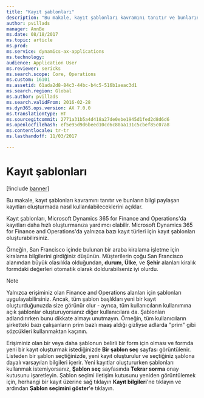 ```yaml
---
title: "Kayıt şablonları"
description: "Bu makale, kayıt şablonları kavramını tanıtır ve bunların bilgi paylaşan kayıtları oluşturmada nasıl kullanılabileceklerini açıklar."
author: pvillads
manager: AnnBe
ms.date: 08/18/2017
ms.topic: article
ms.prod: 
ms.service: dynamics-ax-applications
ms.technology: 
audience: Application User
ms.reviewer: sericks
ms.search.scope: Core, Operations
ms.custom: 16101
ms.assetid: 61ada2d8-84c3-44bc-b4c5-516b1aeac3d1
ms.search.region: Global
ms.author: pvillads
ms.search.validFrom: 2016-02-28
ms.dyn365.ops.version: AX 7.0.0
ms.translationtype: HT
ms.sourcegitcommit: 2771a31b5a4d418a27de0ebe1945d1fed2d8d6d6
ms.openlocfilehash: ef5e95d9d6beed10cd6c80aa131c5cbef85c07a8
ms.contentlocale: tr-tr
ms.lasthandoff: 11/03/2017

---
```


# <a name="record-templates"></a>Kayıt şablonları

[!include [banner](../includes/banner.md)]

Bu makale, kayıt şablonları kavramını tanıtır ve bunların bilgi paylaşan kayıtları oluşturmada nasıl kullanılabileceklerini açıklar.

Kayıt şablonları, Microsoft Dynamics 365 for Finance and Operations'da kayıtları daha hızlı oluşturmanıza yardımcı olabilir. Microsoft Dynamics 365 for Finance and Operations'da yalnızca bazı kayıt türleri için kayıt şablonları oluşturabilirsiniz.

Örneğin, San Francisco içinde bulunan bir araba kiralama işletme için kiralama bilgilerini girdiğiniz düşünün. Müşterilerin çoğu San Francisco alanından büyük olasılıkla olduğundan, **durum**, **Ülke**, ve **Şehir** alanları kiralık formdaki değerleri otomatik olarak doldurabilseniz iyi olurdu.

> [!NOTE]
> Yalnızca erişiminiz olan Finance and Operations alanları için şablonları uygulayabilirsiniz. Ancak, tüm şablon başlıkları yeni bir kayıt oluşturduğunuzda size görünür olur - ayrıca, tüm kullanıcıların kullanımına açık şablonlar oluşturuyorsanız diğer kullanıcılara da. Şablonları adlandırırken bunu dikkate almayı unutmayın. Örneğin, tüm kullanıcıların şirketteki bazı çalışanların prim bazlı maaş aldığı gizliyse adlarda "prim" gibi sözcükleri kullanmaktan kaçının.

Erişiminiz olan bir veya daha şablonun belirli bir form için olması ve formda yeni bir kayıt oluşturmak istediğinizde **Bir şablon seç** sayfası görüntülenir. Listeden bir şablon seçtiğinizde, yeni kayıt oluşturulur ve seçtiğiniz şablona dayalı varsayılan bilgileri içerir. Yeni kayıtlar oluştururken şablonları kullanmak istemiyorsanız, **Şablon seç** sayfasında **Tekrar sorma** onay kutusunu işaretleyin. Şablon seçimi iletişim kutusunu yeniden görüntülemek için, herhangi bir kayıt üzerine sağ tıklayın **Kayıt bilgileri**'ne tıklayın ve ardından **Şablon seçimini göster**'e tıklayın.

